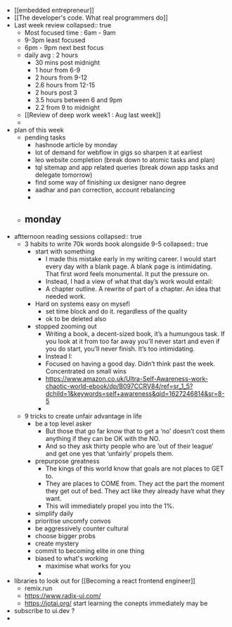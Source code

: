 - [[embedded entrepreneur]]
- [[The developer's code. What real programmers do]]
- Last week review
  collapsed:: true
	- Most focused time : 6am - 9am
	- 9-3pm least focused
	- 6pm - 9pm next best focus
	- daily avg : 2 hours
		- 30 mins post midnight
		- 1 hour from 6-9
		- 2 hours from 9-12
		- 2.6 hours from 12-15
		- 2 hours post 3
		- 3.5 hours between 6 and 9pm
		- 2.2 from 9 to midnight
	- [[Review of deep work week1 : Aug last week]]
	-
- plan of this week
	- pending tasks
		- hashnode article by monday
		- lot of demand for webflow in gigs so sharpen it at earliest
		- leo website completion (break down to atomic tasks and plan)
		- tql sitemap and app related queries (break down app tasks and delegate tomorrow)
		- find some way of finishing ux designer nano degree
		- aadhar and pan correction, account rebalancing
		-
	- monday
		-
- aftternoon reading sessions
  collapsed:: true
	- 3 habits to write 70k words book alongside 9-5
	  collapsed:: true
		- start with something
			- I made this mistake early in my writing career. I would start every day with a blank page. A blank page is intimidating. That first word feels monumental. It put the pressure on.
			- Instead, I had a view of what that day’s work would entail:
			- A chapter outline.
			  A rewrite of part of a chapter.
			  An idea that needed work.
		- Hard on systems easy on mysefl
			- set time block and do it. regardless of the quality
			- ok to be deleted also
		- stopped zooming out
			- Writing a book, a decent-sized book, it’s a humungous task. If you look at it from too far away you’ll never start and even if you do start, you’ll never finish. It’s too intimidating.
			- Instead I:
			- Focused on having a good day.
			  Didn’t think past the week.
			  Concentrated on small wins
			- https://www.amazon.co.uk/Ultra-Self-Awareness-work-chaotic-world-ebook/dp/B097CCRV84/ref=sr_1_5?dchild=1&keywords=self+awareness&qid=1627246814&sr=8-5
			-
	- 9 tricks to create unfair advantage in life
		- be a top level asker
			- But those that go far know that to get a ‘no’ doesn’t cost them anything if they can be OK with the NO.
			- And so they ask thirty people who are ‘out of their league’ and get one yes that ‘unfairly’ propels them.
		- prepurpose greatness
			- The kings of this world know that goals are not places to GET to.
			- They are places to COME from. They act the part the moment they get out of bed. They act like they already have what they want.
			- This will immediately propel you into the 1%.
		- simplify daily
		- prioritise uncomfy convos
		- be aggressively counter cultural
		- choose bigger probs
		- create mystery
		- commit to becoming elite in one thing
		- biased to what's working
			- maximise what works for you
			-
- libraries to look out for [[Becoming a react frontend engineer]]
	- remix.run
	- https://www.radix-ui.com/
	- https://jotai.org/ start learning the conepts immediately may be
- subscribe to ui.dev ?
-